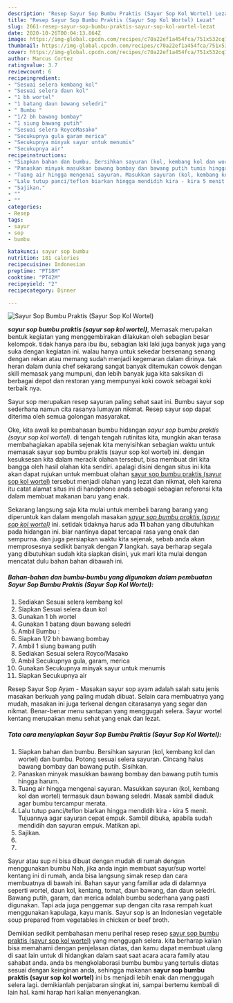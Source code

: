 ```yaml
---
description: "Resep Sayur Sop Bumbu Praktis (Sayur Sop Kol Wortel) Lezat"
title: "Resep Sayur Sop Bumbu Praktis (Sayur Sop Kol Wortel) Lezat"
slug: 2661-resep-sayur-sop-bumbu-praktis-sayur-sop-kol-wortel-lezat
date: 2020-10-26T00:04:13.864Z
image: https://img-global.cpcdn.com/recipes/c70a22ef1a454fca/751x532cq70/sayur-sop-bumbu-praktis-sayur-sop-kol-wortel-foto-resep-utama.jpg
thumbnail: https://img-global.cpcdn.com/recipes/c70a22ef1a454fca/751x532cq70/sayur-sop-bumbu-praktis-sayur-sop-kol-wortel-foto-resep-utama.jpg
cover: https://img-global.cpcdn.com/recipes/c70a22ef1a454fca/751x532cq70/sayur-sop-bumbu-praktis-sayur-sop-kol-wortel-foto-resep-utama.jpg
author: Marcus Cortez
ratingvalue: 3.7
reviewcount: 6
recipeingredient:
- "Sesuai selera kembang kol"
- "Sesuai selera daun kol"
- "1 bh wortel"
- "1 batang daun bawang seledri"
- " Bumbu "
- "1/2 bh bawang bombay"
- "1 siung bawang putih"
- "Sesuai selera RoycoMasako"
- "Secukupnya gula garam merica"
- "Secukupnya minyak sayur untuk menumis"
- "Secukupnya air"
recipeinstructions:
- "Siapkan bahan dan bumbu. Bersihkan sayuran (kol, kembang kol dan wortel) dan bumbu. Potong sesuai selera sayuran. Cincang halus bawang bombay dan bawang putih. Sisihkan."
- "Panaskan minyak masukkan bawang bombay dan bawang putih tumis hingga harum."
- "Tuang air hingga mengenai sayuran. Masukkan sayuran (kol, kembang kol dan wortel) termasuk daun bawang seledri. Masak sambil diaduk agar bumbu tercampur merata."
- "Lalu tutup panci/teflon biarkan hingga mendidih kira - kira 5 menit. Tujuannya agar sayuran cepat empuk. Sambil dibuka, apabila sudah mendidih dan sayuran empuk. Matikan api."
- "Sajikan."
- ""
- ""
categories:
- Resep
tags:
- sayur
- sop
- bumbu

katakunci: sayur sop bumbu 
nutrition: 181 calories
recipecuisine: Indonesian
preptime: "PT18M"
cooktime: "PT42M"
recipeyield: "2"
recipecategory: Dinner

---
```



![Sayur Sop Bumbu Praktis (Sayur Sop Kol Wortel)](https://img-global.cpcdn.com/recipes/c70a22ef1a454fca/751x532cq70/sayur-sop-bumbu-praktis-sayur-sop-kol-wortel-foto-resep-utama.jpg)

<b><i>sayur sop bumbu praktis (sayur sop kol wortel)</i></b>, Memasak merupakan bentuk kegiatan yang menggembirakan dilakukan oleh sebagian besar kelompok. tidak hanya para ibu ibu, sebagian laki laki juga banyak juga yang suka dengan kegiatan ini. walau hanya untuk sekedar bersenang senang dengan rekan atau memang sudah menjadi kegemaran dalam dirinya. tak heran dalam dunia chef sekarang sangat banyak ditemukan cowok dengan skill memasak yang mumpuni, dan lebih banyak juga kita saksikan di berbagai depot dan restoran yang mempunyai koki cowok sebagai koki terbaik nya.

Sayur sop merupakan resep sayuran paling sehat saat ini. Bumbu sayur sop sederhana namun cita rasanya lumayan nikmat. Resep sayur sop dapat diterima oleh semua golongan masyarakat.

Oke, kita awali ke pembahasan bumbu hidangan <i>sayur sop bumbu praktis (sayur sop kol wortel)</i>. di tengah tengah rutinitas kita, mungkin akan terasa membahagiakan apabila sejenak kita menyisihkan sebagian waktu untuk memasak sayur sop bumbu praktis (sayur sop kol wortel) ini. dengan kesuksesan kita dalam meracik olahan tersebut, bisa membuat diri kita bangga oleh hasil olahan kita sendiri. apalagi disini dengan situs ini kita akan dapat rujukan untuk membuat olahan <u>sayur sop bumbu praktis (sayur sop kol wortel)</u> tersebut menjadi olahan yang lezat dan nikmat, oleh karena itu catat alamat situs ini di handphone anda sebagai sebagian referensi kita dalam membuat makanan baru yang enak.


Sekarang langsung saja kita mulai untuk membeli barang barang yang diperuntuk kan dalam mengolah masakan <u><i>sayur sop bumbu praktis (sayur sop kol wortel)</i></u> ini. setidak tidaknya harus ada <b>11</b> bahan yang dibutuhkan pada hidangan ini. biar nantinya dapat tercapai rasa yang enak dan sempurna. dan juga persiapkan waktu kita sejenak, sebab anda akan memprosesnya sedikit banyak dengan <b>7</b> langkah. saya berharap segala yang dibutuhkan sudah kita siapkan disini, yuk mari kita mulai dengan mencatat dulu bahan bahan dibawah ini.

<!--inarticleads1-->

##### Bahan-bahan dan bumbu-bumbu yang digunakan dalam pembuatan Sayur Sop Bumbu Praktis (Sayur Sop Kol Wortel):

1. Sediakan Sesuai selera kembang kol
1. Siapkan Sesuai selera daun kol
1. Gunakan 1 bh wortel
1. Gunakan 1 batang daun bawang seledri
1. Ambil  Bumbu :
1. Siapkan 1/2 bh bawang bombay
1. Ambil 1 siung bawang putih
1. Sediakan Sesuai selera Royco/Masako
1. Ambil Secukupnya gula, garam, merica
1. Gunakan Secukupnya minyak sayur untuk menumis
1. Siapkan Secukupnya air


Resep Sayur Sop Ayam - Masakan sayur sop ayam adalah salah satu jenis masakan berkuah yang paling mudah dibuat. Selain cara membuatnya yang mudah, masakan ini juga terkenal dengan citarasanya yang segar dan nikmat. Benar-benar menu santapan yang menggugah selera. Sayur wortel kentang merupakan menu sehat yang enak dan lezat. 

<!--inarticleads2-->

##### Tata cara menyiapkan Sayur Sop Bumbu Praktis (Sayur Sop Kol Wortel):

1. Siapkan bahan dan bumbu. Bersihkan sayuran (kol, kembang kol dan wortel) dan bumbu. Potong sesuai selera sayuran. Cincang halus bawang bombay dan bawang putih. Sisihkan.
1. Panaskan minyak masukkan bawang bombay dan bawang putih tumis hingga harum.
1. Tuang air hingga mengenai sayuran. Masukkan sayuran (kol, kembang kol dan wortel) termasuk daun bawang seledri. Masak sambil diaduk agar bumbu tercampur merata.
1. Lalu tutup panci/teflon biarkan hingga mendidih kira - kira 5 menit. Tujuannya agar sayuran cepat empuk. Sambil dibuka, apabila sudah mendidih dan sayuran empuk. Matikan api.
1. Sajikan.
1. 
1. 


Sayur atau sup ni bisa dibuat dengan mudah di rumah dengan menggunakan bumbu Nah, jika anda ingin membuat sayur/sup wortel kentang ini di rumah, anda bisa langsung simak resep dan cara membuatnya di bawah ini. Bahan sayur yang familiar ada di dalamnya seperti wortel, daun kol, kentang, tomat, daun bawang, dan daun seledri. Bawang putih, garam, dan merica adalah bumbu sederhana yang pasti digunakan. Tapi ada juga penggemar sup dengan cita rasa rempah kuat menggunakan kapulaga, kayu manis. Sayur sop is an Indonesian vegetable soup prepared from vegetables in chicken or beef broth. 

Demikian sedikit pembahasan menu perihal resep resep <u>sayur sop bumbu praktis (sayur sop kol wortel)</u> yang menggugah selera. kita berharap kalian bisa memahami dengan penjelasan diatas, dan kamu dapat membuat ulang di saat lain untuk di hidangkan dalam saat saat acara acara family atau sahabat anda. anda bs mengkolaborasi bumbu bumbu yang tertulis diatas sesuai dengan keinginan anda, sehingga makanan <b>sayur sop bumbu praktis (sayur sop kol wortel)</b> ini bs menjadi lebih enak dan menggugah selera lagi. demikianlah penjabaran singkat ini, sampai bertemu kembali di lain hal. kami harap hari kalian menyenangkan.
